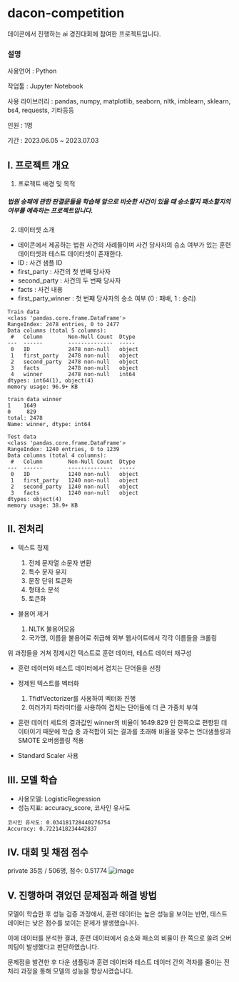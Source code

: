 dacon-competition
===========
데이콘에서 진행하는 ai 경진대회에 참여한 프로젝트입니다.

### 설명

사용언어 : Python

작업툴 : Jupyter Notebook

사용 라이브러리 : pandas, numpy, matplotlib, seaborn, nltk, imblearn, sklearn, bs4, requests, 기타등등

인원 : 1명

기간 : 2023.06.05 ~ 2023.07.03

I. 프로젝트 개요
--------
1. 프로젝트 배경 및 목적
##### 법원 승패에 관한 판결문들을 학습해 앞으로 비슷한 사건이 있을 때 승소할지 패소할지의 여부를 예측하는 프로젝트입니다.

2. 데이터셋 소개
* 데이콘에서 제공하는 법원 사건의 사례들이며 사건 당사자의 승소 여부가 있는 훈련 데이터셋과 테스트 데이터셋이 존재한다.
* ID : 사건 샘플 ID
* first_party : 사건의 첫 번째 당사자
* second_party : 사건의 두 번째 당사자
* facts : 사건 내용
* first_party_winner : 첫 번째 당사자의 승소 여부 (0 : 패배, 1 : 승리)

```
Train data
<class 'pandas.core.frame.DataFrame'>
RangeIndex: 2478 entries, 0 to 2477
Data columns (total 5 columns):
 #   Column        Non-Null Count  Dtype 
---  ------        --------------  ----- 
 0   ID            2478 non-null   object
 1   first_party   2478 non-null   object
 2   second_party  2478 non-null   object
 3   facts         2478 non-null   object
 4   winner        2478 non-null   int64 
dtypes: int64(1), object(4)
memory usage: 96.9+ KB
```

```
train data winner
1    1649
0     829
total: 2478
Name: winner, dtype: int64
```

```
Test data
<class 'pandas.core.frame.DataFrame'>
RangeIndex: 1240 entries, 0 to 1239
Data columns (total 4 columns):
 #   Column        Non-Null Count  Dtype 
---  ------        --------------  ----- 
 0   ID            1240 non-null   object
 1   first_party   1240 non-null   object
 2   second_party  1240 non-null   object
 3   facts         1240 non-null   object
dtypes: object(4)
memory usage: 38.9+ KB
```
II. 전처리
--------
* 텍스트 정제 
  1) 전체 문자열 소문자 변환
  2) 특수 문자 유지
  3) 문장 단위 토큰화
  4) 형태소 분석
  5) 토큰화

* 불용어 제거
  1) NLTK 불용어모음
  2) 국가명, 이름을 불용어로 취급해 외부 웹사이트에서 각각 이름들을 크롤링

위 과정들을 거쳐 정제시킨 텍스트로 훈련 데이터, 테스트 데이터 재구성

* 훈련 데이터와 테스트 데이터에서 겹치는 단어들을 선정
* 정제된 텍스트를 벡터화
  1) TfidfVectorizer를 사용하여 벡터화 진행
  2) 여러가지 파라미터를 사용하여 겹치는 단어들에 더 큰 가중치 부여

* 훈련 데이터 세트의 결과값인 winner의 비율이 1649:829 인 한쪽으로 편향된 데이터이기 때문에 학습 중 과적합이 되는 결과를 초래해 비율을 맞추는 언더샘플링과 SMOTE 오버샘플링 적용
* Standard Scaler 사용

III. 모델 학습
--------
* 사용모델: LogisticRegression
* 성능지표: accuracy_score, 코사인 유사도

```
코사인 유사도: 0.034181728440276754
Accuracy: 0.7221418234442837
```
IV. 대회 및 채점 점수
--------
private 35등 / 506명, 점수: 0.51774
![image](https://github.com/ldh9669/dacon-competition/assets/98334298/ec719c9e-0c60-43f3-be0a-febbf662ff96)

V. 진행하며 겪었던 문제점과 해결 방법
--------
모델이 학습한 후 성능 검증 과정에서, 훈련 데이터는 높은 성능을 보이는 반면, 테스트 데이터는 낮은 점수를 보이는 문제가 발생했습니다. 

이에 데이터를 분석한 결과, 훈련 데이터에서 승소와 패소의 비율이 한 쪽으로 쏠려 오버피팅이 발생했다고 판단하였습니다. 

문제점을 발견한 후 다운 샘플링과 훈련 데이터와 테스트 데이터 간의 격차를 줄이는 전처리 과정을 통해 모델의 성능을 향상시켰습니다.
